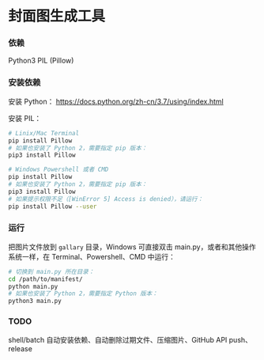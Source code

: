 封面图生成工具
===

### 依赖
Python3
PIL (Pillow)

### 安装依赖
安装 Python： <https://docs.python.org/zh-cn/3.7/using/index.html>

安装 PIL：

```bash
# Linix/Mac Terminal
pip install Pillow
# 如果也安装了 Python 2，需要指定 pip 版本：
pip3 install Pillow

# Windows Powershell 或者 CMD
pip install Pillow
# 如果也安装了 Python 2，需要指定 pip 版本：
pip3 install Pillow
# 如果提示权限不足（[WinError 5] Access is denied），请运行：
pip install Pillow --user
```

### 运行
把图片文件放到 `gallary` 目录，Windows 可直接双击 main.py，或者和其他操作系统一样，在 Terminal、Powershell、CMD 中运行：

```bash
# 切换到 main.py 所在目录：
cd /path/to/manifest/
python main.py
# 如果也安装了 Python 2，需要指定 Python 版本：
python3 main.py
```

### TODO
shell/batch 自动安装依赖、自动删除过期文件、压缩图片、GitHub API push、release